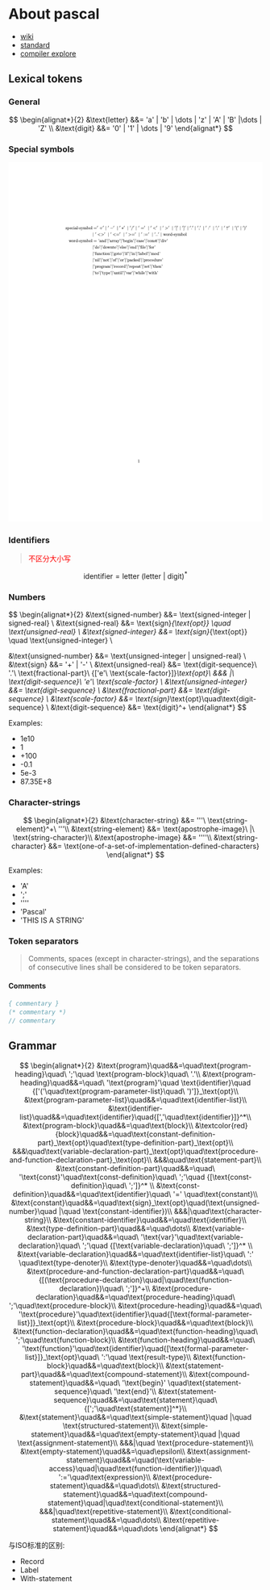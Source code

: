 # About pascal

- [wiki](https://en.wikipedia.org/wiki/Pascal_(programming_language))
- [standard](https://web.archive.org/web/20160127044422/http://pascal-central.com/docs/iso7185.pdf)
- [compiler explore](https://godbolt.org/)

## Lexical tokens

### General

$$
\begin{alignat*}{2}
&\text{letter} &&= 'a' | 'b' | \dots | 'z' | 'A' | 'B' |\dots | 'Z' \\
&\text{digit} &&= '0' | '1' | \dots | '9'
\end{alignat*}
$$

### Special symbols

![special-symbols](image/special-symbols.png)

### Identifiers

> <font color=red>不区分大小写</font>

$$
\text{identifier} = \text{letter}\ \text{(letter | digit)}^*
$$

### Numbers

$$
\begin{alignat*}{2}
&\text{signed-number} &&= \text{signed-integer | signed-real} \\
&\text{signed-real} &&= \text{sign}_{\text{opt}} \quad \text{unsigned-real} \\
&\text{signed-integer} &&= \text{sign}_{\text{opt}} \quad \text{unsigned-integer} \\

&\text{unsigned-number} &&= \text{unsigned-integer | unsigned-real} \\
&\text{sign} &&= '+' | '-' \\
&\text{unsigned-real} &&= \text{digit-sequence}\ '.'\ \text{fractional-part}\ {['e'\ \text{scale-factor}]}_\text{opt}\\
&&& |\ \text{digit-sequence}\ 'e'\ \text{scale-factor} \\
&\text{unsigned-integer} &&= \text{digit-sequence} \\
&\text{fractional-part} &&= \text{digit-sequence} \\
&\text{scale-factor} &&= \text{sign}_\text{opt}\quad\text{digit-sequence} \\
&\text{digit-sequence} &&= \text{digit}^+
\end{alignat*}
$$

Examples:

- 1e10
- 1
- +100
- -0.1
- 5e-3
- 87.35E+8

### Character-strings

$$
\begin{alignat*}{2}
&\text{character-string} &&= '''\ \text{string-element}^+\ '''\\
&\text{string-element} &&= \text{apostrophe-image}\ |\ \text{string-character}\\
&\text{apostrophe-image} &&= ''''\\
&\text{string-character} &&= \text{one-of-a-set-of-implementation-defined-characters}
\end{alignat*}
$$

Examples:

- 'A'
- ';'
- ''''
- 'Pascal'
- 'THIS IS A STRING'

### Token separators

> Comments, spaces (except in character-strings), and the separations of consecutive lines shall be
considered to be token separators.

#### Comments

``` pascal
{ commentary }
(* commentary *)
// commentary
```

## Grammar

$$
\begin{alignat*}{2}
&\text{program}\quad&&=\quad\text{program-heading}\quad\ ';'\quad \text{program-block}\quad\ '.'\\
&\text{program-heading}\quad&&=\quad\ '\text{program}'\quad \text{identifier}\quad {['('\quad\text{program-parameter-list}\quad\ ')']}_\text{opt}\\
&\text{program-parameter-list}\quad&&=\quad\text{identifier-list}\\
&\text{identifier-list}\quad&&=\quad\text{identifier}\quad{[','\quad\text{identifier}]}^*\\
&\text{program-block}\quad&&=\quad\text{block}\\
&\textcolor{red}{block}\quad&&=\quad\text{constant-definition-part}_\text{opt}\quad\text{type-definition-part}_\text{opt}\\
&&&\quad\text{variable-declaration-part}_\text{opt}\quad\text{procedure-and-function-declaration-part}_\text{opt}\\
&&&\quad\text{statement-part}\\
&\text{constant-definition-part}\quad&&=\quad\ '\text{const}'\quad\text{const-definition}\quad\ ';'\quad {[\text{const-definition}\quad\ ';']}^* \\
&\text{const-definition}\quad&&=\quad\text{identifier}\quad\ '=' \quad\text{constant}\\
&\text{constant}\quad&&=\quad\text{sign}_\text{opt}\quad(\text{unsigned-number}\quad |\quad \text{constant-identifier})\\
&&&|\quad\text{character-string}\\
&\text{constant-identifier}\quad&&=\quad\text{identifier}\\
&\text{type-definition-part}\quad&&=\quad\dots\\
&\text{variable-declaration-part}\quad&&=\quad\ '\text{var}'\quad\text{variable-declaration}\quad\ ';'\quad {[\text{variable-declaration}\quad\ ';']}^* \\
&\text{variable-declaration}\quad&&=\quad\text{identifier-list}\quad\ ':' \quad\text{type-denoter}\\
&\text{type-denoter}\quad&&=\quad\dots\\
&\text{procedure-and-function-declaration-part}\quad&&=\quad\ {[(\text{procedure-declaration}\quad|\quad\text{function-declaration})\quad\ ';']}^+\\
&\text{procedure-declaration}\quad&&=\quad\text{procedure-heading}\quad\ ';'\quad\text{procedure-block}\\
&\text{procedure-heading}\quad&&=\quad\ '\text{procedure}'\quad\text{identifier}\quad{[\text{formal-parameter-list}]}_\text{opt}\\
&\text{procedure-block}\quad&&=\quad\text{block}\\
&\text{function-declaration}\quad&&=\quad\text{function-heading}\quad\ ';'\quad\text{function-block}\\
&\text{function-heading}\quad&&=\quad\ '\text{function}'\quad\text{identifier}\quad{[\text{formal-parameter-list}]}_\text{opt}\quad\ ':'\quad \text{result-type}\\
&\text{function-block}\quad&&=\quad\text{block}\\
&\text{statement-part}\quad&&=\quad\text{compound-statement}\\
&\text{compound-statement}\quad&&=\quad\ '\text{begin}' \quad\text{statement-sequence}\quad\ '\text{end}'\\
&\text{statement-sequence}\quad&&=\quad\text{statement}\quad\ {[';'\quad\text{statement}]^*}\\
&\text{statement}\quad&&=\quad\text{simple-statement}\quad |\quad \text{structured-statement}\\
&\text{simple-statement}\quad&&=\quad\text{empty-statement}\quad |\quad \text{assignment-statement}\\
&&&|\quad \text{procedure-statement}\\
&\text{empty-statement}\quad&&=\quad\epsilon\\
&\text{assignment-statement}\quad&&=\quad(\text{variable-access}\quad|\quad\text{function-identifier})\quad\ ':='\quad\text{expression}\\
&\text{procedure-statement}\quad&&=\quad\dots\\
&\text{structured-statement}\quad&&=\quad\text{compound-statement}\quad|\quad\text{conditional-statement}\\
&&&|\quad\text{repetitive-statement}\\
&\text{conditional-statement}\quad&&=\quad\dots\\
&\text{repetitive-statement}\quad&&=\quad\dots
\end{alignat*}
$$

与ISO标准的区别:

- Record
- Label
- With-statement